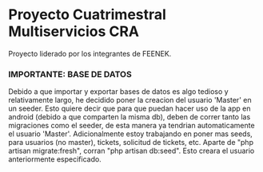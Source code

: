 # Proyecto Cuatrimestral Multiservicios CRA
Proyecto liderado por los integrantes de FEENEK.
### IMPORTANTE: BASE DE DATOS
Debido a que importar y exportar bases de datos es algo tedioso y relativamente largo, he decidido poner la creacion del usuario 'Master' en un seeder. Esto quiere decir que para que puedan hacer uso de la app en android (debido a que comparten la misma db), deben de correr tanto las migraciones como el seeder, de esta manera ya tendrian automaticamente el usuario 'Master'. Adicionalmente estoy trabajando en poner mas seeds, para usuarios (no master), tickets, solicitud de tickets, etc.
Aparte de "php artisan migrate:fresh", corran "php artisan db:seed". Esto creara el usuario anteriormente especificado.
